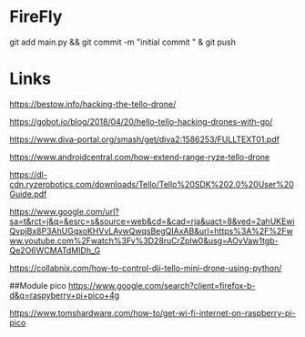 # FireFly
git add main.py && git commit -m "initial commit " & git push


# Links
https://bestow.info/hacking-the-tello-drone/

https://gobot.io/blog/2018/04/20/hello-tello-hacking-drones-with-go/

https://www.diva-portal.org/smash/get/diva2:1586253/FULLTEXT01.pdf

https://www.androidcentral.com/how-extend-range-ryze-tello-drone

https://dl-cdn.ryzerobotics.com/downloads/Tello/Tello%20SDK%202.0%20User%20Guide.pdf

https://www.google.com/url?sa=t&rct=j&q=&esrc=s&source=web&cd=&cad=rja&uact=8&ved=2ahUKEwiQvpjBx8P3AhUGqxoKHVvLAywQwqsBegQIAxAB&url=https%3A%2F%2Fwww.youtube.com%2Fwatch%3Fv%3D28ruCrZplw0&usg=AOvVaw1tgb-Qe2O6WCMATdMIDh_G

https://collabnix.com/how-to-control-dji-tello-mini-drone-using-python/


##Module pico
https://www.google.com/search?client=firefox-b-d&q=raspyberry+pi+pico+4g

https://www.tomshardware.com/how-to/get-wi-fi-internet-on-raspberry-pi-pico
